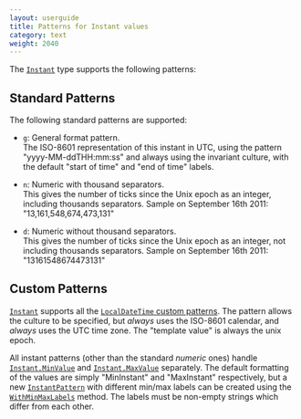 ```yaml
---
layout: userguide
title: Patterns for Instant values
category: text
weight: 2040
---
```


The [`Instant`](noda-type://NodaTime.Instant) type supports the following patterns:

Standard Patterns
-----------------

The following standard patterns are supported:

- `g`: General format pattern.  
  The ISO-8601 representation of this instant in UTC, using the
  pattern "yyyy-MM-ddTHH:mm:ss" and always using the invariant culture,
  with the default "start of time" and "end of time" labels.
  
- `n`: Numeric with thousand separators.  
  This gives the number of ticks since the Unix epoch as an integer,
  including thousands separators. Sample on September 16th 2011:
  "13,161,548,674,473,131"
  
- `d`: Numeric without thousand separators.  
  This gives the number of ticks since the Unix epoch as an integer,
  not including thousands separators. Sample on September 16th 2011:
  "13161548674473131"

Custom Patterns
---------------

[`Instant`](noda-type://NodaTime.Instant) supports all the [`LocalDateTime` custom patterns](localdatetime-patterns.html).
The pattern allows the culture to be specified, but *always* uses the ISO-8601 calendar, and *always* uses the UTC
time zone. The "template value" is always the unix epoch.

All instant patterns (other than the standard *numeric* ones) handle [`Instant.MinValue`](noda-field://NodaTime.Instant.MinValue) and [`Instant.MaxValue`](noda-field://NodaTime.Instant.MaxValue) separately. The default formatting of the values are simply "MinInstant" and "MaxInstant" respectively, but a new [`InstantPattern`](noda-type://NodaTime.Text.InstantPattern) with different min/max labels can be created using the [`WithMinMaxLabels`](noda-method://NodaTime.Text.InstantPattern.WithMinMaxLabels) method. The labels must be non-empty strings which differ from each other.
